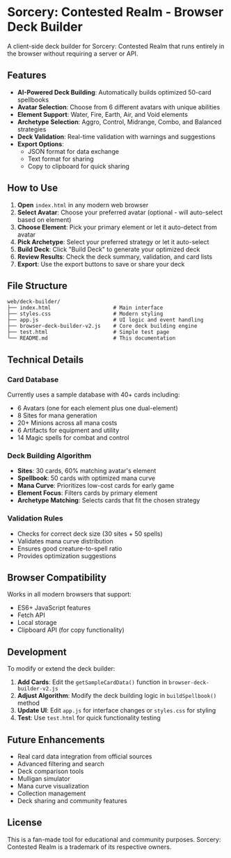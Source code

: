 # Sorcery: Contested Realm - Browser Deck Builder

A client-side deck builder for Sorcery: Contested Realm that runs entirely in the browser without requiring a server or API.

## Features

- **AI-Powered Deck Building**: Automatically builds optimized 50-card spellbooks
- **Avatar Selection**: Choose from 6 different avatars with unique abilities  
- **Element Support**: Water, Fire, Earth, Air, and Void elements
- **Archetype Selection**: Aggro, Control, Midrange, Combo, and Balanced strategies
- **Deck Validation**: Real-time validation with warnings and suggestions
- **Export Options**: 
  - JSON format for data exchange
  - Text format for sharing
  - Copy to clipboard for quick sharing

## How to Use

1. **Open** `index.html` in any modern web browser
2. **Select Avatar**: Choose your preferred avatar (optional - will auto-select based on element)
3. **Choose Element**: Pick your primary element or let it auto-detect from avatar
4. **Pick Archetype**: Select your preferred strategy or let it auto-select
5. **Build Deck**: Click "Build Deck" to generate your optimized deck
6. **Review Results**: Check the deck summary, validation, and card lists
7. **Export**: Use the export buttons to save or share your deck

## File Structure

```
web/deck-builder/
├── index.html                    # Main interface
├── styles.css                    # Modern styling
├── app.js                        # UI logic and event handling
├── browser-deck-builder-v2.js    # Core deck building engine
├── test.html                     # Simple test page
└── README.md                     # This documentation
```

## Technical Details

### Card Database
Currently uses a sample database with 40+ cards including:
- 6 Avatars (one for each element plus one dual-element)
- 8 Sites for mana generation
- 20+ Minions across all mana costs
- 6 Artifacts for equipment and utility
- 14 Magic spells for combat and control

### Deck Building Algorithm
- **Sites**: 30 cards, 60% matching avatar's element
- **Spellbook**: 50 cards with optimized mana curve
- **Mana Curve**: Prioritizes low-cost cards for early game
- **Element Focus**: Filters cards by primary element
- **Archetype Matching**: Selects cards that fit the chosen strategy

### Validation Rules
- Checks for correct deck size (30 sites + 50 spells)
- Validates mana curve distribution
- Ensures good creature-to-spell ratio
- Provides optimization suggestions

## Browser Compatibility

Works in all modern browsers that support:
- ES6+ JavaScript features
- Fetch API
- Local storage
- Clipboard API (for copy functionality)

## Development

To modify or extend the deck builder:

1. **Add Cards**: Edit the `getSampleCardData()` function in `browser-deck-builder-v2.js`
2. **Adjust Algorithm**: Modify the deck building logic in `buildSpellbook()` method
3. **Update UI**: Edit `app.js` for interface changes or `styles.css` for styling
4. **Test**: Use `test.html` for quick functionality testing

## Future Enhancements

- Real card data integration from official sources
- Advanced filtering and search
- Deck comparison tools
- Mulligan simulator
- Mana curve visualization
- Collection management
- Deck sharing and community features

## License

This is a fan-made tool for educational and community purposes. Sorcery: Contested Realm is a trademark of its respective owners.
